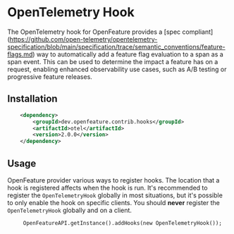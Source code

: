 # OpenTelemetry Hook

The OpenTelemetry hook for OpenFeature provides
a [spec compliant] (https://github.com/open-telemetry/opentelemetry-specification/blob/main/specification/trace/semantic_conventions/feature-flags.md)
way to automatically add a feature flag
evaluation to a span as a span event. This can be used to determine the impact a feature has on a request,
enabling enhanced observability use cases, such as A/B testing or progressive feature releases.

## Installation
<!-- x-release-please-start-version -->
```xml
    <dependency>
        <groupId>dev.openfeature.contrib.hooks</groupId>
        <artifactId>otel</artifactId>
        <version>2.0.0</version>
    </dependency>
```
<!-- x-release-please-end-version -->

## Usage

OpenFeature provider various ways to register hooks. The location that a hook is registered affects when the hook is
run. It's recommended to register the `OpenTelemetryHook` globally in most situations, but it's possible to only enable
the hook on specific clients. You should **never** register the `OpenTelemetryHook` globally and on a client.

```
     OpenFeatureAPI.getInstance().addHooks(new OpenTelemetryHook());
```
